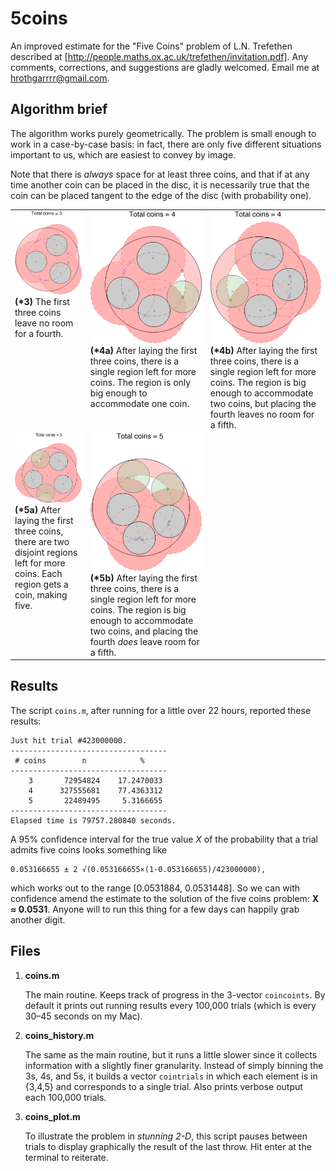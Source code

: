 5coins
======

An improved estimate for the "Five Coins" problem of L.N. Trefethen described at [http://people.maths.ox.ac.uk/trefethen/invitation.pdf]. Any comments, corrections, and suggestions are gladly welcomed. Email me at hrothgarrrr@gmail.com.

Algorithm brief
---------------

The algorithm works purely geometrically. The problem is small enough to work in a case-by-case basis: in fact, there are only five different situations important to us, which are easiest to convey by image.

Note that there is *always* space for at least three coins, and that if at any time another coin can be placed in the disc, it is necessarily true that the coin can be placed tangent to the edge of the disc (with probability one).

<table>
<tr>
    <td valign='top'>
        <img src='/img/c3.png' width='200' /><br/>
        <strong>(*3)</strong> The first three coins leave no room for a fourth.
    </td>
    <td valign='top'>
        <img src='/img/c4a.png' width='219px' /><br/>
        <strong>(*4a)</strong> After laying the first three coins, there is a single region left for more coins. The region is only big enough to accommodate one coin.
    </td>
    <td valign='top'>
        <img src='/img/c4b.png' width='217px' /><br/>
        <strong>(*4b)</strong> After laying the first three coins, there is a single region left for more coins. The region is big enough to accommodate two coins, but placing the fourth leaves no room for a fifth.
    </td>
<tr>
</tr>
    <td valign='top'>
        <img src='/img/c5a.png' width='231px' /><br/>
        <strong>(*5a)</strong> After laying the first three coins, there are two disjoint regions left for more coins. Each region gets a coin, making five.
    </td>
    <td valign='top'>
        <img src='/img/c5b.png' width='217pxpx' /><br/>
        <strong>(*5b)</strong> After laying the first three coins, there is a single region left for more coins. The region is big enough to accommodate two coins, and placing the fourth <em>does</em> leave room for a fifth.
    </td>
    <td></td>
</tr>
</table>

Results
-------

The script `coins.m`, after running for a little over 22 hours, reported these results:

    Just hit trial #423000000.
    -----------------------------------
     # coins        n            %
    -----------------------------------
        3       72954824    17.2470033
        4      327555681    77.4363312
        5       22489495     5.3166655
    -----------------------------------
    Elapsed time is 79757.280840 seconds.

A 95% confidence interval for the true value *X* of the probability that a trial admits five coins looks something like

    0.053166655 ± 2 √(0.053166655×(1-0.053166655)/423000000),

which works out to the range [0.0531884, 0.0531448]. So we can with confidence amend the estimate to the solution of the five coins problem: **X ≈ 0.0531**. Anyone will to run this thing for a few days can happily grab another digit.

Files
-----

1.  **coins.m**

    The main routine. Keeps track of progress in the 3-vector `coincoints`. By default it prints out running results every 100,000 trials (which is every 30–45 seconds on my Mac).
2.  **coins_history.m**

    The same as the main routine, but it runs a little slower since it collects information with a slightly finer granularity. Instead of simply binning the 3s, 4s, and 5s, it builds a vector `cointrials` in which each element is in {3,4,5} and corresponds to a single trial. Also prints verbose output each 100,000 trials.
3.  **coins_plot.m**

    To illustrate the problem in *stunning 2-D*, this script pauses between trials to display graphically the result of the last throw. Hit enter at the terminal to reiterate.
